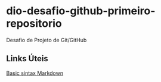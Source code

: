 # dio-desafio-github-primeiro-repositorio
Desafio de Projeto de Git/GitHub

## Links Úteis
[Basic sintax Markdown](https://www.markdownguide.org/basic-syntax/)
